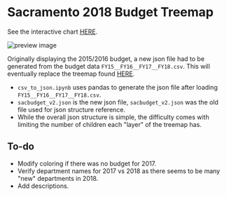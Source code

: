 # Sacramento 2018 Budget Treemap

See the interactive chart [HERE](https://l0per.github.io/sac-budget-treemap-2018/).

![preview image](https://github.com/L0per/sac-budget-treemap-2018/blob/master/images/preview.PNG?raw=true)

Originally displaying the 2015/2016 budget, a new json file had to be generated from the budget data `FY15__FY16__FY17__FY18.csv`. This will eventually replace the treemap found [HERE](http://openbudgetsac.org/departments-programs/).

* `csv_to_json.ipynb` uses pandas to generate the json file after loading `FY15__FY16__FY17__FY18.csv`.
* `sacbudget_v2.json` is the new json file, `sacbudget_v2.json` was the old file used for json structure reference.
* While the overall json structure is simple, the difficulty comes with limiting the number of children each "layer" of the treemap has.

## To-do

* Modify coloring if there was no budget for 2017.
* Verify department names for 2017 vs 2018 as there seems to be many "new" departments in 2018.
* Add descriptions.
